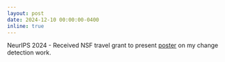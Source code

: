 ```yaml
---
layout: post
date: 2024-12-10 00:00:00-0400
inline: true
---
```


NeurIPS 2024 - Received NSF travel grant to present [poster](../assets/pdf/WiMLPosterAK.pdf) on my change detection work.